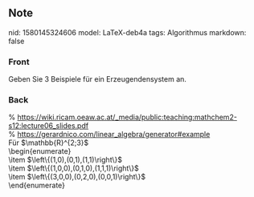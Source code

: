 ## Note
nid: 1580145324606
model: LaTeX-deb4a
tags: Algorithmus
markdown: false

### Front
Geben Sie 3 Beispiele für ein Erzeugendensystem an.

### Back
<div>% <a href="https://wiki.ricam.oeaw.ac.at/_media/public:teaching:mathchem2-s12:lecture06_slides.pdf">https://wiki.ricam.oeaw.ac.at/_media/public:teaching:mathchem2-s12:lecture06_slides.pdf</a></div><div>
</div><div>% <a href="https://gerardnico.com/linear_algebra/generator#example">https://gerardnico.com/linear_algebra/generator#example</a></div><div>
</div><div>Für $\mathbb{R}^{2;3}$</div>\begin{enumerate}<div>\item $\left\{(1,0),(0,1),(1,1)\right\}$</div><div>\item <span>$\left\{(1,0,0),(0,1,0),(1,1,1)\right\}$</span></div><div>\item $\left\{(3,0,0),(0,2,0),(0,0,1)\right\}$<span>
</span></div><div>\end{enumerate}</div>
